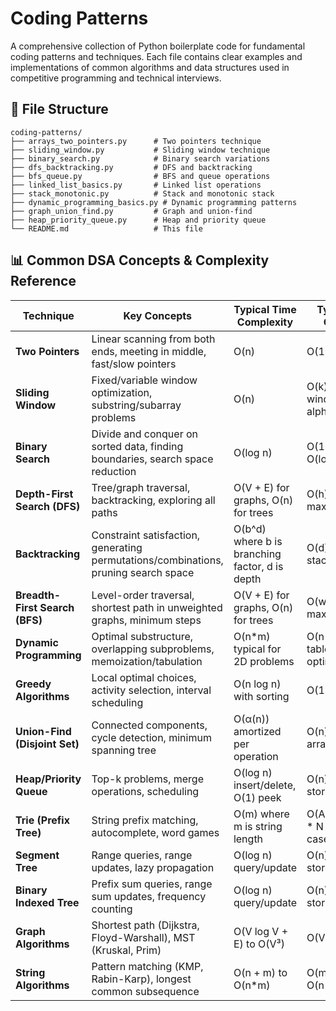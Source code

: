 # Coding Patterns
A comprehensive collection of Python boilerplate code for fundamental coding patterns and techniques. Each file contains clear examples and implementations of common algorithms and data structures used in competitive programming and technical interviews.

## 📁 File Structure
```
coding-patterns/
├── arrays_two_pointers.py      # Two pointers technique
├── sliding_window.py           # Sliding window technique  
├── binary_search.py            # Binary search variations
├── dfs_backtracking.py         # DFS and backtracking
├── bfs_queue.py                # BFS and queue operations
├── linked_list_basics.py       # Linked list operations
├── stack_monotonic.py          # Stack and monotonic stack
├── dynamic_programming_basics.py # Dynamic programming patterns
├── graph_union_find.py         # Graph and union-find
├── heap_priority_queue.py      # Heap and priority queue
└── README.md                   # This file
```

## 📊 Common DSA Concepts & Complexity Reference

| Technique | Key Concepts | Typical Time Complexity | Typical Space Complexity |
|---|---|---|---|
| **Two Pointers** | Linear scanning from both ends, meeting in middle, fast/slow pointers | O(n) | O(1) |
| **Sliding Window** | Fixed/variable window optimization, substring/subarray problems | O(n) | O(k) where k is window size or alphabet |
| **Binary Search** | Divide and conquer on sorted data, finding boundaries, search space reduction | O(log n) | O(1) iterative, O(log n) recursive |
| **Depth-First Search (DFS)** | Tree/graph traversal, backtracking, exploring all paths | O(V + E) for graphs, O(n) for trees | O(h) where h is max depth |
| **Backtracking** | Constraint satisfaction, generating permutations/combinations, pruning search space | O(b^d) where b is branching factor, d is depth | O(d) for recursion stack |
| **Breadth-First Search (BFS)** | Level-order traversal, shortest path in unweighted graphs, minimum steps | O(V + E) for graphs, O(n) for trees | O(w) where w is maximum width |
| **Dynamic Programming** | Optimal substructure, overlapping subproblems, memoization/tabulation | O(n*m) typical for 2D problems | O(n*m) for 2D table, O(n) optimized |
| **Greedy Algorithms** | Local optimal choices, activity selection, interval scheduling | O(n log n) with sorting | O(1) to O(n) |
| **Union-Find (Disjoint Set)** | Connected components, cycle detection, minimum spanning tree | O(α(n)) amortized per operation | O(n) for parent array |
| **Heap/Priority Queue** | Top-k problems, merge operations, scheduling | O(log n) insert/delete, O(1) peek | O(n) for heap storage |
| **Trie (Prefix Tree)** | String prefix matching, autocomplete, word games | O(m) where m is string length | O(ALPHABET_SIZE * N * M) worst case |
| **Segment Tree** | Range queries, range updates, lazy propagation | O(log n) query/update | O(n) for tree storage |
| **Binary Indexed Tree** | Prefix sum queries, range sum updates, frequency counting | O(log n) query/update | O(n) for tree storage |
| **Graph Algorithms** | Shortest path (Dijkstra, Floyd-Warshall), MST (Kruskal, Prim) | O(V log V + E) to O(V³) | O(V) to O(V²) |
| **String Algorithms** | Pattern matching (KMP, Rabin-Karp), longest common subsequence | O(n + m) to O(n*m) | O(m) for pattern, O(n*m) for DP |

